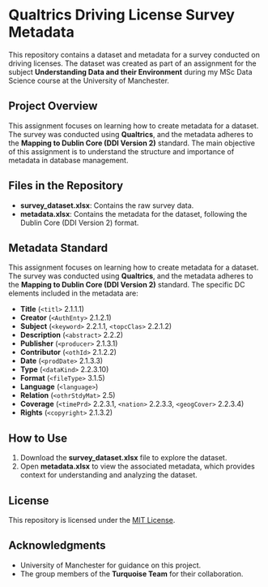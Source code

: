 # Qualtrics Driving License Survey Metadata

This repository contains a dataset and metadata for a survey conducted on driving licenses. The dataset was created as part of an assignment for the subject **Understanding Data and their Environment** during my MSc Data Science course at the University of Manchester.

## Project Overview

This assignment focuses on learning how to create metadata for a dataset. The survey was conducted using **Qualtrics**, and the metadata adheres to the **Mapping to Dublin Core (DDI Version 2)** standard. The main objective of this assignment is to understand the structure and importance of metadata in database management.

## Files in the Repository

- **survey_dataset.xlsx**: Contains the raw survey data.
- **metadata.xlsx**: Contains the metadata for the dataset, following the Dublin Core (DDI Version 2) format.

## Metadata Standard

This assignment focuses on learning how to create metadata for a dataset. The survey was conducted using **Qualtrics**, and the metadata adheres to the **Mapping to Dublin Core (DDI Version 2)** standard. The specific DC elements included in the metadata are:

- **Title** (`<titl>` 2.1.1.1)
- **Creator** (`<AuthEnty>` 2.1.2.1)
- **Subject** (`<keyword>` 2.2.1.1, `<topcClas>` 2.2.1.2)
- **Description** (`<abstract>` 2.2.2)
- **Publisher** (`<producer>` 2.1.3.1)
- **Contributor** (`<othId>` 2.1.2.2)
- **Date** (`<prodDate>` 2.1.3.3)
- **Type** (`<dataKind>` 2.2.3.10)
- **Format** (`<fileType>` 3.1.5)
- **Language** (`<language>`)
- **Relation** (`<othrStdyMat>` 2.5)
- **Coverage** (`<timePrd>` 2.2.3.1, `<nation>` 2.2.3.3, `<geogCover>` 2.2.3.4)
- **Rights** (`<copyright>` 2.1.3.2)

## How to Use

1. Download the **survey_dataset.xlsx** file to explore the dataset.
2. Open **metadata.xlsx** to view the associated metadata, which provides context for understanding and analyzing the dataset.

## License

This repository is licensed under the [MIT License](LICENSE).

## Acknowledgments

- University of Manchester for guidance on this project.
- The group members of the **Turquoise Team** for their collaboration.
